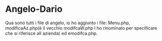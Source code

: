 # Angelo-Dario
Qua sono tutti i file di angelo, io ho aggiunto i file: Menu.php, modificaAz.php(è il vecchio modifcaW.php l ho rinominato per specificare che si riferisce all azienda) ed emodifca.php.
